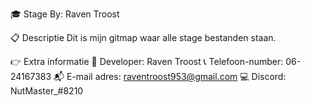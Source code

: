 🎓 Stage
By: Raven Troost

📋 Descriptie
Dit is mijn gitmap waar alle stage bestanden staan.

👉 Extra informatie
📣 Developer: Raven Troost
📞 Telefoon-number: 06-24167383
📬 E-mail adres: raventroost953@gmail.com
💻 Discord: NutMaster_#8210
